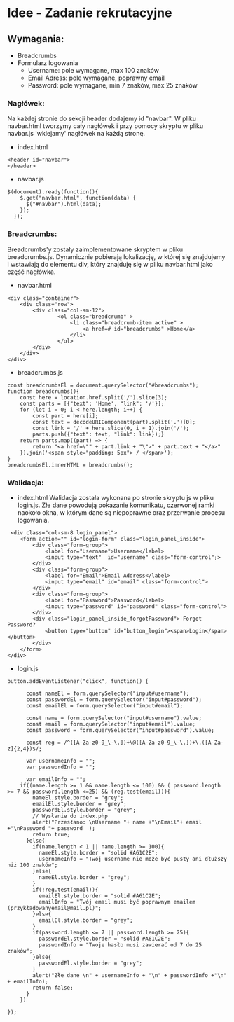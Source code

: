 # Idee - Zadanie rekrutacyjne

## Wymagania:
* Breadcrumbs
* Formularz logowania 
    * Username: pole wymagane, max 100 znaków
    * Email Adress: pole wymagane, poprawny email
    * Password: pole wymagane, min 7 znaków, max 25 znaków

### Nagłówek:

Na każdej stronie do sekcji header dodajemy id "navbar". W pliku navbar.html tworzymy cały nagłówek i przy pomocy skryptu w pliku navbar.js 'wklejamy' nagłówek na każdą stronę.
* index.html
```
<header id="navbar"> 
</header>
```
* navbar.js
```
$(document).ready(function(){ 
    $.get("navbar.html", function(data) {
      $("#navbar").html(data);
    });
  }); 
```
### Breadcrumbs:

Breadcrumbs'y zostały zaimplementowane skryptem w pliku breadcrumbs.js. Dynamicznie pobierają lokalizację, w której się znajdujemy i wstawiają do elementu div, który znajduję się w pliku navbar.html jako część nagłówka.
* navbar.html
```
<div class="container">
    <div class="row">
        <div class="col-sm-12">
                <ol class="breadcrumb" >
                    <li class="breadcrumb-item active" >
                        <a href=# id="breadcrumbs" >Home</a>
                    </li>
                </ol>
        </div>
    </div>
</div>
```
* breadcrumbs.js
```
const breadcrumbsEl = document.querySelector("#breadcrumbs");
function breadcrumbs(){
    const here = location.href.split('/').slice(3);
    const parts = [{"text": 'Home', "link": '/'}];
    for (let i = 0; i < here.length; i++) {
        const part = here[i];
        const text = decodeURIComponent(part).split('.')[0];
        const link = '/' + here.slice(0, i + 1).join('/');
        parts.push({"text": text, "link": link});}
    return parts.map((part) => {
        return "<a href=\"" + part.link + "\">" + part.text + "</a>"
    }).join('<span style="padding: 5px"> / </span>');
}
breadcrumbsEl.innerHTML = breadcrumbs();
```

### Walidacja:

* index.html
Walidacja została wykonana po stronie skryptu js w pliku login.js. Złe dane powodują pokazanie komunikatu, czerwonej ramki naokoło okna, w którym dane są niepoprawne oraz przerwanie procesu logowania.

```
 <div class="col-sm-8 login_panel">
    <form action="" id="login-form" class="login_panel_inside">
        <div class="form-group">
            <label for="Username">Username</label>
            <input type="text"  id="username" class="form-control";>
        </div>
        <div class="form-group">
            <label for="Email">Email Address</label>
            <input type="email" id="email" class="form-control">
        </div>
        <div class="form-group">
            <label for="Password">Password</label>
            <input type="password" id="password" class="form-control">
        </div>
        <div class="login_panel_inside_forgotPassword"> Forgot Password?
            <button type="button" id="button_login"><span>Login</span></button>
        </div>
    </form>
</div>
```
* login.js
```
button.addEventListener("click", function() {
   
      const nameEl = form.querySelector("input#username");
      const passwordEl = form.querySelector("input#password");
      const emailEl = form.querySelector("input#email");
      
      const name = form.querySelector("input#username").value;
      const email = form.querySelector("input#email").value;
      const password = form.querySelector("input#password").value;
    
      const reg = /^([A-Za-z0-9_\-\.])+\@([A-Za-z0-9_\-\.])+\.([A-Za-z]{2,4})$/; 
      
      var usernameInfo = "";
      var passwordInfo = "";
     
      var emailInfo = "";
    if((name.length >= 1 && name.length <= 100) && ( password.length >= 7 && password.length <=25) && (reg.test(email))){
        nameEl.style.border = "grey";
        emailEl.style.border = "grey";
        passwordEl.style.border = "grey";
        // Wysłanie do index.php
        alert("Przesłano: \nUsername "+ name +"\nEmail"+ email +"\nPassword "+ password  );
        return true;
      }else{
        if(name.length < 1 || name.length >= 100){
          nameEl.style.border = "solid #A61C2E";
          usernameInfo = "Twój username nie może być pusty ani dłuższy niż 100 znaków";
        }else{
          nameEl.style.border = "grey";
        }
        if(!reg.test(email)){
          emailEl.style.border = "solid #A61C2E";
          emailInfo = "Twój email musi być poprawnym emailem (przykładowanyemail@mail.pl)";
        }else{
          emailEl.style.border = "grey";
        }
        if(password.length <= 7 || password.length >= 25){
          passwordEl.style.border = "solid #A61C2E";
          passwordInfo = "Twoje hasło musi zawierać od 7 do 25 znaków";
        }else{
          passwordEl.style.border = "grey";
        }
        alert("Złe dane \n" + usernameInfo + "\n" + passwordInfo +"\n" + emailInfo);
        return false; 
      }
    })

}); 
```
